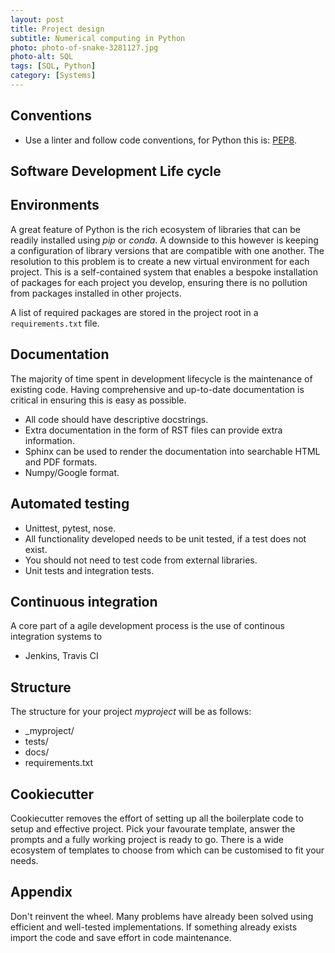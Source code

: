 ```yaml
---
layout: post
title: Project design
subtitle: Numerical computing in Python
photo: photo-of-snake-3281127.jpg
photo-alt: SQL
tags: [SQL, Python]
category: [Systems]
---
```






## Conventions

- Use a linter and follow code conventions, for Python this is: [PEP8](https://www.python.org/dev/peps/pep-0008/).  



## Software Development Life cycle


## Environments

A great feature of Python is the rich ecosystem of libraries that can be readily installed using _pip_ or _conda_. A downside to this however is keeping a configuration of library versions that are compatible with one another. The resolution to this problem is to create a new virtual environment for each project. This is a self-contained system that enables a bespoke installation of packages for each project you develop, ensuring there is no pollution from packages installed in other projects.  

A list of required packages are stored in the project root in a `requirements.txt` file.

## Documentation

The majority of time spent in development lifecycle is the maintenance of existing code. Having comprehensive and up-to-date documentation is critical in ensuring this is easy as possible.

- All code should have descriptive docstrings.
- Extra documentation in the form of RST files can provide extra information. 
- Sphinx can be used to render the documentation into searchable HTML and PDF formats.
- Numpy/Google format.

## Automated testing

- Unittest, pytest, nose.
- All functionality developed needs to be unit tested, if a test does not exist.
- You should not need to test code from external libraries. 
- Unit tests and integration tests.


## Continuous integration

A core part of a agile development process is the use of continous integration systems to   

- Jenkins, Travis CI

## Structure

The structure for your project _myproject_ will be as follows:

- _myproject/
- tests/
- docs/
- requirements.txt

## Cookiecutter

Cookiecutter removes the effort of setting up all the boilerplate code to setup and effective project. Pick your favourate template, answer the prompts and a fully working project is ready to go. There is a wide ecosystem of templates to choose from which can be customised to fit your needs.


## Appendix

Don't reinvent the wheel. Many problems have already been solved using efficient and well-tested implementations. If something already exists import the code and save effort in code maintenance.



